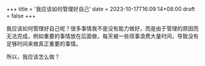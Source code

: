 +++
title = '我应该如何管理好自己'
date = 2023-10-17T16:09:14+08:00
draft = false
+++


我应该如何管理好自己呢？很多事情我不是没有能力做好，而是由于管理的原因而无法完成，例如重要的事情放在后面做，每天被一些琐事浪费大量时间，导致没有足够时间来做真正重要的事情。

所以，我应该怎么做？
